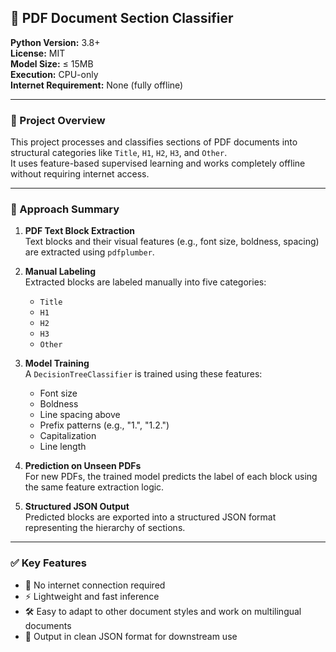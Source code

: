 ## 📝 PDF Document Section Classifier

**Python Version:** 3.8+  
**License:** MIT  
**Model Size:** ≤ 15MB  
**Execution:** CPU-only  
**Internet Requirement:** None (fully offline)

---

### 📌 Project Overview

This project processes and classifies sections of PDF documents into structural categories like `Title`, `H1`, `H2`, `H3`, and `Other`.  
It uses feature-based supervised learning and works completely offline without requiring internet access.

---

### 🧠 Approach Summary

1. **PDF Text Block Extraction**  
   Text blocks and their visual features (e.g., font size, boldness, spacing) are extracted using `pdfplumber`.

2. **Manual Labeling**  
   Extracted blocks are labeled manually into five categories:  
   - `Title`  
   - `H1`  
   - `H2`  
   - `H3`  
   - `Other`

3. **Model Training**  
   A `DecisionTreeClassifier` is trained using these features:  
   - Font size  
   - Boldness  
   - Line spacing above  
   - Prefix patterns (e.g., "1.", "1.2.")  
   - Capitalization  
   - Line length

4. **Prediction on Unseen PDFs**  
   For new PDFs, the trained model predicts the label of each block using the same feature extraction logic.

5. **Structured JSON Output**  
   Predicted blocks are exported into a structured JSON format representing the hierarchy of sections.

---

### ✅ Key Features

- 📴 No internet connection required  
- ⚡ Lightweight and fast inference  
- 🛠️ Easy to adapt to other document styles and work on multilingual documents 
- 📄 Output in clean JSON format for downstream use
